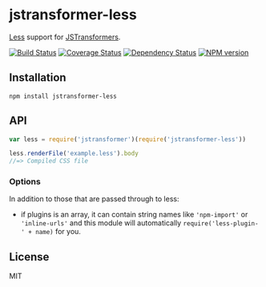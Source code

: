 # jstransformer-less

[Less](http://lesscss.org/) support for [JSTransformers](http://github.com/jstransformers).

[![Build Status](https://img.shields.io/travis/jstransformers/jstransformer-less/master.svg)](https://travis-ci.org/jstransformers/jstransformer-less)
[![Coverage Status](https://img.shields.io/coveralls/jstransformers/jstransformer-less/master.svg)](https://coveralls.io/r/jstransformers/jstransformer-less?branch=master)
[![Dependency Status](https://img.shields.io/david/jstransformers/jstransformer-less/master.svg)](http://david-dm.org/jstransformers/jstransformer-less)
[![NPM version](https://img.shields.io/npm/v/jstransformer-less.svg)](https://www.npmjs.org/package/jstransformer-less)

## Installation

    npm install jstransformer-less

## API

```js
var less = require('jstransformer')(require('jstransformer-less'))

less.renderFile('example.less').body
//=> Compiled CSS file
```

### Options

In addition to those that are passed through to less:
- if plugins is an array, it can contain string names like `'npm-import'` or `'inline-urls'` and this module will automatically `require('less-plugin-' + name)` for you.

## License

MIT
